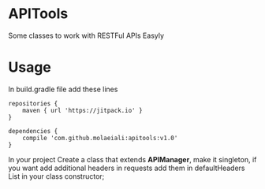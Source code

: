 # APITools
Some classes to work with RESTFul APIs Easyly

# Usage
In build.gradle file add these lines
```
repositories {
    maven { url 'https://jitpack.io' }
}
```

```
dependencies {
    compile 'com.github.molaeiali:apitools:v1.0'
}
```
In your project Create a class that extends **APIManager**, make it singleton, if you want add additional headers in requests add them in defaultHeaders List in your class constructor;

